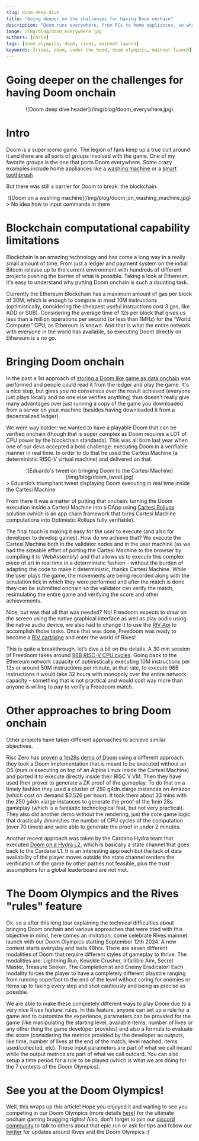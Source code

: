 ```yaml
---
slug: doom-deep-dive
title: "Going deeper on the challenges for having Doom onchain"
description: "Doom runs everywhere, from PCs to home appliances, so what's the big deal on bringing it onchain?"
image: /img/blog/doom_everywhere.jpg
authors: [carlo]
tags: [doom olympics, doom, rives, mainnet launch]
keywords: [rives, doom, under the hood, doom olympics, mainnet launch]
---
```


# Going deeper on the challenges for having Doom onchain

<center>
![Doom deep dive header](/img/blog/doom_everywhere.jpg)
</center>

# Intro

Doom is a super iconic game. The legion of fans keep up a true cult around it and there are all sorts of groups involved with the game. One of my favorite groups is the one that ports Doom everywhere. Some crazy examples include home appliances like a [washing machine](https://www.reddit.com/r/itrunsdoom/comments/1budbid/doom_on_the_new_samsung_allinone_washer/) or a [smart toothbrush](https://www.reddit.com/r/itrunsdoom/comments/1b2lgxw/doom_runs_on_wifi_toothbrush_without_hardware_mods/) 

But there was still a barrier for Doom to break: the blockchain.

<!--truncate-->

<div align="center">
![Doom on a washing machine](/img/blog/doom_on_washing_machine.jpg)
</div>
> No idea how to input commands in there

# Blockchain computational capability limitations

Blockchain is an amazing technology and has come a long way in a really small amount of time. From just a ledger and payment system on the initial Bitcoin release up to the current environment with hundreds of different projects pushing the barrier of what is possible. Taking a look at Ethereum, it's easy to understand why putting Doom onchain is such a daunting task. 

Currently the Ethereum Blockchain has a maximum amount of gas per block of 30M, which is enough to compute at most 10M instructions (optimistically, considering the cheapest useful instructions cost 3 gas, like ADD or SUB). Considering the average time of 12s per block that gives us less than a million operations per second (or less than 1MHz) for the “World Computer” CPU, as Ethereum is known. And that is what the entire network with everyone in the world has available, so executing Doom directly on Ethereum is a no go. 

# Bringing Doom onchain

In the past a 1st approach of [storing a Doom like game as data onchain](https://blockworks.co/news/play-doom-bitcoin) was performed and people could read it from the ledger and play the game. It's a nice step, but gives you no consensus over the result achieved (everyone just plays locally and no one else verifies anything) thus doesn't really give many advantages over just running a copy of the game you downloaded from a server on your machine (besides having downloaded it from a decentralized ledger).

We were way bolder: we wanted to have a playable Doom that can be verified onchain (though that is super complex as Doom requires a LOT of CPU power by the blockchain standards). This was all born last year when one of our devs accepted a bold challenge: executing Doom in a verifiable manner in real time. In order to do that he used the Cartesi Machine (a deterministic RISC-V virtual machine) and delivered on that.

<div align="center">
![Eduardo's tweet on bringing Doom to the Cartesi Machine](/img/blog/doom_tweet.jpg)
</div>
> Eduardo’s triumphant tweet displaying Doom executing in real time inside the Cartesi Machine

From there it was a matter of putting that onchain: turning the Doom execution inside a Cartesi Machine into a DApp using [Cartesi Rollups](https://docs.cartesi.io/cartesi-rollups/1.5/core-concepts/optimistic-rollups/#cartesi-rollups) solution (which is an app chain framework that turns Cartesi Machine computations into Optimistic Rollups fully verifiable). 

The final touch is making it easy for the user to execute (and also for developer to develop games). How do we achieve that? We execute the Cartesi Machine both in the validator nodes and in the user machine (as we had the sizeable effort of porting the Cartesi Machine to the browser by compiling it to WebAssembly) and that allows us to execute this complex piece of art in real time in a deterministic fashion - without the burden of adapting the code to make it deterministic, thanks Cartesi Machine. While the user plays the game, the movements are being recorded along with the simulation tick in which they were performed and after the match is done they can be submitted onchain so the validator can verify the match, resimulating the entire game and verifying the score and other achievements.

Nice, but was that all that was needed? No! Freedoom expects to draw on the screen using the native graphical interface as well as play audio using the native audio device, we also had to change it to use the [RIV Api](https://github.com/rives-io/riv/blob/main/libriv/riv.h) to accomplish those tasks. Once that was done, Freedoom was ready to become a [RIV cartridge](https://github.com/rives-io/cartridge-freedoom) and enter the world of Rives!

This is quite a breakthrough, let’s dive a bit on the details. A 30 min session of Freedoom takes around [96B RISC-V CPU cycles](https://rives.io/docs/riv/introduction#console-specs). Going back to the Ethereum network capacity of optimistically executing 10M instructions per 12s or around 50M instructions per minute, at that rate, to execute 96B instructions it would take 32 hours with monopoly over the entire network capacity - something that is not practical and would cost way more than anyone is willing to pay to verify a Freedoom match.

# Other approaches to bring Doom onchain

Other projects have taken different approaches to achieve similar objectives. 

Risc Zero has [proven a 1m28s demo of Doom](https://www.risczero.com/blog/when-the-doom-music-kicks-in) using a different approach: they took a Doom implementation that is meant to be executed without an OS (ours is executing on top of an Alpine Linux inside the Cartesi Machine) and ported it to execute directly inside their RISC V VM. Then they have used their prover to generate a ZK proof of the gameplay. To do that on a timely fashion they used a cluster of 250 g4dn.xlarge instances on Amazon (which cost on demand $0.526 per hour). It took them about 33 mins with the 250 g4dn.xlarge instances to generate the proof of the 1min 28s gameplay (which is a fantastic technological feat, but not very practical). They also did another demo without the rendering, just the core game logic that drastically diminishes the number of CPU cycles of the computation (over 70 times) and were able to generate the proof in under 2 minutes. 

Another recent approach was taken by the Cardano Hydra team that executed [Doom on a Hydra L2](https://github.com/cardano-scaling/hydra-doom), which is basically a state channel that goes back to the Cardano L1. It is an interesting approach but the lack of data availability of the player moves outside the state channel renders the verification of the game by other parties not feasible, plus the trust assumptions for a global leaderboard are not met.

# The Doom Olympics and the Rives "rules" feature

Ok, so a after this long tour explaining the technical difficulties about bringing Doom onchain and various approaches that were tried with this objective in mind, here comes an invitation:  come celebrate Rives mainnet launch with our Doom Olympics starting September 12th 2024. A new contest starts everyday and lasts 48hrs. There are seven different modalities of Doom that require different styles of gameplay to thrive. The modalities are: Lightning Run, Knuckle Crusher, Infallible Aim, Secret Master, Treasure Seeker, The Completionist and Enemy Eradicator! Each modality forces the player to have a completely different playstile ranging from running superfast to the end of the level without caring for enemies or items up to taking every step and shot cautiously and being as precise as possible.

We are able to make these completely different ways to play Doom due to a very nice Rives feature: rules. In this feature, anyone can set up a rule for a game and to customize the experience, parameters can be provided for the game (like manipulating the starting level, available items, number of lives or any other thing the game developer provides) and also a formula to evaluate the score (considering the metrics provided by the developer as outputs, like time, number of lives at the end of the match, level reached, items used/collected, etc). These input parameters are part of what we call incard while the output metrics are part of what we call outcard. You can also setup a time period for a rule to be played (which is what we are doing for the 7 contests of the Doom Olympics).

# See you at the Doom Olympics!

Well, this wraps up this article! Hope you enjoyed it and waiting to see you competing in our Doom Olympics (more details [here](2024-09-04-doom-olympics.md)) for the ultimate onchain gaming bragging rights! Also, don't forget to join our [discord community](https://discord.gg/FQnQqKWVn8) to talk to others about that epic run or ask for tips and follow our [twitter](https://x.com/rives_io) for updates around Rives and the Doom Olympics :)


